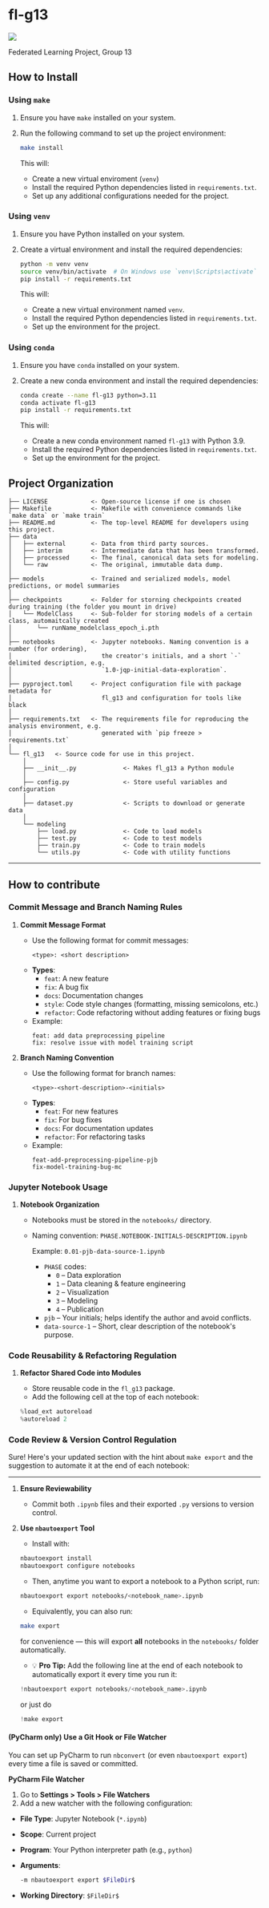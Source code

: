 # fl-g13

<a target="_blank" href="https://cookiecutter-data-science.drivendata.org/">
    <img src="https://img.shields.io/badge/CCDS-Project%20template-328F97?logo=cookiecutter" />
</a>

Federated Learning Project, Group 13

## How to Install

### Using `make`

1. Ensure you have `make` installed on your system.
2. Run the following command to set up the project environment:

    ```bash
    make install
    ```

    This will:
    - Create a new virtual enviroment (`venv`)
    - Install the required Python dependencies listed in `requirements.txt`.
    - Set up any additional configurations needed for the project.

### Using `venv`

1. Ensure you have Python installed on your system.
2. Create a virtual environment and install the required dependencies:

    ```bash
    python -m venv venv
    source venv/bin/activate  # On Windows use `venv\Scripts\activate`
    pip install -r requirements.txt
    ```

    This will:
    - Create a new virtual environment named `venv`.
    - Install the required Python dependencies listed in `requirements.txt`.
    - Set up the environment for the project.

### Using `conda`

1. Ensure you have `conda` installed on your system.
2. Create a new conda environment and install the required dependencies:

    ```bash
    conda create --name fl-g13 python=3.11
    conda activate fl-g13
    pip install -r requirements.txt
    ```

    This will:
    - Create a new conda environment named `fl-g13` with Python 3.9.
    - Install the required Python dependencies listed in `requirements.txt`.
    - Set up the environment for the project.

## Project Organization

```
├── LICENSE            <- Open-source license if one is chosen
├── Makefile           <- Makefile with convenience commands like `make data` or `make train`
├── README.md          <- The top-level README for developers using this project.
├── data
│   ├── external       <- Data from third party sources.
│   ├── interim        <- Intermediate data that has been transformed.
│   ├── processed      <- The final, canonical data sets for modeling.
│   └── raw            <- The original, immutable data dump.
│
├── models             <- Trained and serialized models, model predictions, or model summaries
│
├── checkpoints        <- Folder for storning checkpoints created during training (the folder you mount in drive)
│   └── ModelClass     <- Sub-folder for storing models of a certain class, automaitcally created
│       └── runName_modelclass_epoch_i.pth
│
├── notebooks          <- Jupyter notebooks. Naming convention is a number (for ordering),
│                         the creator's initials, and a short `-` delimited description, e.g.
│                         `1.0-jqp-initial-data-exploration`.
│
├── pyproject.toml     <- Project configuration file with package metadata for 
│                         fl_g13 and configuration for tools like black
│
├── requirements.txt   <- The requirements file for reproducing the analysis environment, e.g.
│                         generated with `pip freeze > requirements.txt`
│
└── fl_g13   <- Source code for use in this project.
    │
    ├── __init__.py             <- Makes fl_g13 a Python module
    │
    ├── config.py               <- Store useful variables and configuration
    │
    ├── dataset.py              <- Scripts to download or generate data
    │
    └── modeling                
        ├── load.py             <- Code to load models
        ├── test.py             <- Code to test models     
        ├── train.py            <- Code to train models
        └── utils.py            <- Code with utility functions
```

---

## How to contribute

### **Commit Message and Branch Naming Rules**

1. **Commit Message Format**
    - Use the following format for commit messages:
      ```
      <type>: <short description>
      ```
    - **Types**:
      - `feat`: A new feature
      - `fix`: A bug fix
      - `docs`: Documentation changes
      - `style`: Code style changes (formatting, missing semicolons, etc.)
      - `refactor`: Code refactoring without adding features or fixing bugs
    - Example:
      ```
      feat: add data preprocessing pipeline
      fix: resolve issue with model training script
      ```

2. **Branch Naming Convention**
    - Use the following format for branch names:
      ```
      <type>-<short-description>-<initials>
      ```
    - **Types**:
      - `feat`: For new features
      - `fix`: For bug fixes
      - `docs`: For documentation updates
      - `refactor`: For refactoring tasks
    - Example:
      ```
      feat-add-preprocessing-pipeline-pjb
      fix-model-training-bug-mc
      ```

### **Jupyter Notebook Usage**

1. **Notebook Organization**
    - Notebooks must be stored in the `notebooks/` directory.
    - Naming convention: `PHASE.NOTEBOOK-INITIALS-DESCRIPTION.ipynb`
        
        Example: `0.01-pjb-data-source-1.ipynb`
        
        - `PHASE` codes:
            - `0` – Data exploration
            - `1` – Data cleaning & feature engineering
            - `2` – Visualization
            - `3` – Modeling
            - `4` – Publication
        - `pjb` – Your initials; helps identify the author and avoid conflicts.
        - `data-source-1` – Short, clear description of the notebook's purpose.

### **Code Reusability & Refactoring Regulation**

1. **Refactor Shared Code into Modules**
    - Store reusable code in the `fl_g13` package.
    - Add the following cell at the top of each notebook:

    ```python
    %load_ext autoreload
    %autoreload 2
    ```

### **Code Review & Version Control Regulation**

Sure! Here's your updated section with the hint about `make export` and the suggestion to automate it at the end of each notebook:

---

1. **Ensure Reviewability**
    - Commit both `.ipynb` files and their exported `.py` versions to version control.

2. **Use `nbautoexport` Tool**
    - Install with:

    ```bash
    nbautoexport install
    nbautoexport configure notebooks
    ```

    - Then, anytime you want to export a notebook to a Python script, run:

    ```bash
    nbautoexport export notebooks/<notebook_name>.ipynb
    ```

    - Equivalently, you can also run:

    ```bash
    make export
    ```

    for convenience — this will export **all** notebooks in the `notebooks/` folder automatically.

    - 💡 **Pro Tip:** Add the following line at the end of each notebook to automatically export it every time you run it:

    ```python
    !nbautoexport export notebooks/<notebook_name>.ipynb
    ```

    or just do

    ```python
    !make export
    ```

#### (PyCharm only) Use a Git Hook or File Watcher

You can set up PyCharm to run `nbconvert` (or even `nbautoexport export`) every time a file is saved or committed.

 **PyCharm File Watcher**

1. Go to **Settings > Tools > File Watchers**
2. Add a new watcher with the following configuration:

- **File Type**: Jupyter Notebook (`*.ipynb`)
- **Scope**: Current project
- **Program**: Your Python interpreter path (e.g., `python`)
- **Arguments**:

  ```bash
  -m nbautoexport export $FileDir$
  ```
- **Working Directory**: `$FileDir$`
